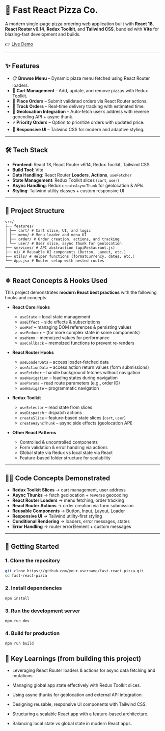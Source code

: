 # 🍕 Fast React Pizza Co.

A modern single-page pizza ordering web application built with **React 18**, **React Router v6.14**, **Redux Toolkit**, and **Tailwind CSS**, bundled with **Vite** for blazing-fast development and builds.  

👉 [Live Demo](https://fast-react-pizza-delivery-co.netlify.app/)  

---

## ✨ Features

- 📋 **Browse Menu** – Dynamic pizza menu fetched using React Router loaders.  
- 🛒 **Cart Management** – Add, update, and remove pizzas with Redux Toolkit.  
- 📝 **Place Orders** – Submit validated orders via React Router actions.  
- 🚚 **Track Orders** – Real-time delivery tracking with estimated time.  
- 📍 **Geolocation Integration** – Auto-fetch user’s address with reverse geocoding API + async thunk.  
- ⚡ **Priority Orders** – Option to prioritize orders with updated price.  
- 🎨 **Responsive UI** – Tailwind CSS for modern and adaptive styling.  

---

## 🛠️ Tech Stack

- **Frontend**: React 18, React Router v6.14, Redux Toolkit, Tailwind CSS  
- **Build Tool**: Vite  
- **Data Handling**: React Router **Loaders**, **Actions**, `useFetcher`  
- **State Management**: Redux Toolkit slices (`cart`, `user`)  
- **Async Handling**: Redux `createAsyncThunk` for geolocation & APIs  
- **Styling**: Tailwind utility classes + custom responsive UI  

---

## 📂 Project Structure

```
src/
├── features/
│ ├── cart/ # Cart slice, UI, and logic
│ ├── menu/ # Menu loader and menu UI
│ ├── order/ # Order creation, actions, and tracking
│ └── user/ # User slice, async thunk for geolocation
├── services/ # API abstraction (apiRestaurant.js)
├── ui/ # Reusable UI components (Button, Layout, etc.)
├── utils/ # Helper functions (formatCurrency, dates, etc.)
└── App.jsx # Router setup with nested routes

```



---

## ⚛️ React Concepts & Hooks Used

This project demonstrates **modern React best practices** with the following hooks and concepts:  

- **React Core Hooks**
  - `useState` – local state management  
  - `useEffect` – side effects & subscriptions  
  - `useRef` – managing DOM references & persisting values  
  - `useReducer` – (for more complex state in some components)  
  - `useMemo` – memoized values for performance  
  - `useCallback` – memoized functions to prevent re-renders  

- **React Router Hooks**
  - `useLoaderData` – access loader-fetched data  
  - `useActionData` – access action return values (form submissions)  
  - `useFetcher` – handle background fetches without navigation  
  - `useNavigation` – loading states during navigation  
  - `useParams` – read route parameters (e.g., order ID)  
  - `useNavigate` – programmatic navigation  

- **Redux Toolkit**
  - `useSelector` – read state from slices  
  - `useDispatch` – dispatch actions  
  - `createSlice` – feature-based state slices (`cart`, `user`)  
  - `createAsyncThunk` – async side effects (geolocation API)  

- **Other React Patterns**
  - Controlled & uncontrolled components  
  - Form validation & error handling via actions  
  - Global state via Redux vs local state via React  
  - Feature-based folder structure for scalability  

---

## 🧑‍💻 Code Concepts Demonstrated

- **Redux Toolkit Slices** → cart management, user address  
- **Async Thunks** → fetch geolocation + reverse geocoding  
- **React Router Loaders** → menu fetching, order tracking  
- **React Router Actions** → order creation via form submission  
- **Reusable Components** → Button, Input, Layout, Loader  
- **Responsive UI** → Tailwind utility-first styling  
- **Conditional Rendering** → loaders, error messages, states  
- **Error Handling** → router errorElement + custom messages  

---

## 🚀 Getting Started

### 1. Clone the repository
```bash
git clone https://github.com/your-username/fast-react-pizza.git
cd fast-react-pizza
```

### 2. Install dependencies
```
npm install
```

### 3. Run the development server
```
npm run dev
```

### 4. Build for production
```
npm run build
```

## 🧪 Key Learnings (from building this project)

 - Leveraging React Router loaders & actions for async data fetching and mutations.

 - Managing global app state effectively with Redux Toolkit slices.

 - Using async thunks for geolocation and external API integration.

 - Designing reusable, responsive UI components with Tailwind CSS.

 - Structuring a scalable React app with a feature-based architecture.

 - Balancing local state vs global state in modern React apps.
